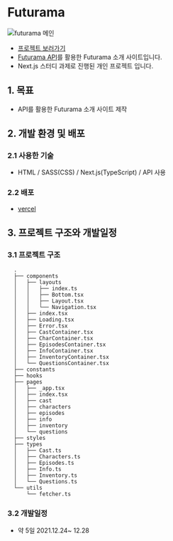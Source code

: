# Futurama
<img src="https://raw.githubusercontent.com/dreamfulbud/futurama/main/futurama.png" alt="futurama 메인" style="max-width: 100%;"><br/>

- [프로젝트 보러가기](https://dreamful-futurama.vercel.app/)  
- [Futurama API](https://sampleapis.com/api-list/futurama)를 활용한 Futurama 소개 사이트입니다.
- Next.js 스터디 과제로 진행된 개인 프로젝트 입니다.
## 1. 목표
- API를 활용한 Futurama 소개 사이트 제작

## 2. 개발 환경 및 배포
### 2.1 사용한 기술
- HTML / SASS(CSS) / Next.js(TypeScript) / API 사용
### 2.2 배포
- [vercel](https://dreamful-futurama.vercel.app/)

## 3. 프로젝트 구조와 개발일정
### 3.1 프로젝트 구조
  ```
    .
    ├── components
    │   ├── layouts
    │   │   ├── index.ts
    │   │   ├── Bottom.tsx
    │   │   ├── Layout.tsx
    │   │   └── Navigation.tsx
    │   ├── index.tsx
    │   ├── Loading.tsx
    │   ├── Error.tsx
    │   ├── CastContainer.tsx
    │   ├── CharContainer.tsx
    │   ├── EpisodesContainer.tsx
    │   ├── InfoContainer.tsx
    │   ├── InventoryContainer.tsx
    │   └── QuestionsContainer.tsx
    ├── constants
    ├── hooks
    ├── pages
    │   ├── _app.tsx
    │   ├── index.tsx
    │   ├── cast
    │   ├── characters
    │   ├── episodes
    │   ├── info
    │   ├── inventory
    │   └── questions
    ├── styles
    ├── types
    │   ├── Cast.ts
    │   ├── Characters.ts
    │   ├── Episodes.ts
    │   ├── Info.ts
    │   ├── Inventory.ts
    │   └── Questions.ts
    └── utils
        └── fetcher.ts
  ```

### 3.2 개발일정
- 약 5일 2021.12.24~ 12.28

